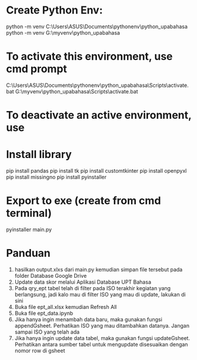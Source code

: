 # Create Python Env:
python -m venv C:\Users\ASUS\Documents\pythonenv\python_upabahasa
python -m venv G:\myvenv\python_upabahasa

# To activate this environment, use cmd prompt     
C:\Users\ASUS\Documents\pythonenv\python_upabahasa\Scripts\activate.bat
G:\myvenv\python_upabahasa\Scripts\activate.bat

# To deactivate an active environment, use

# Install library
pip install pandas
pip install tk
pip install customtkinter
pip install openpyxl
pip install missingno
pip install pyinstaller

# Export to exe (create from cmd terminal)
pyinstaller  main.py

# Panduan

1. hasilkan output.xlxs dari main.py kemudian simpan file tersebut pada folder Database Google Drive
2. Update data skor melalui Aplikasi Database UPT Bahasa
3. Pada qry_ept tabel telah di filter pada ISO terakhir kegiatan yang berlangsung, 
   jadi kalo mau di filter ISO yang mau di update, lakukan di sini
4. Buka file ept_all.xlsx kemudian Refresh All
5. Buka file ept_data.ipynb
6. Jika hanya ingin menambah data baru, maka gunakan fungsi appendGsheet. Perhatikan ISO yang mau ditambahkan datanya.
   Jangan sampai ISO yang telah ada
7. Jika hanya ingin update data tabel, maka gunakan fungsi updateGsheet. Perhatikan antara sumber tabel untuk mengupdate 
   disesuaikan dengan nomor row di gsheet
